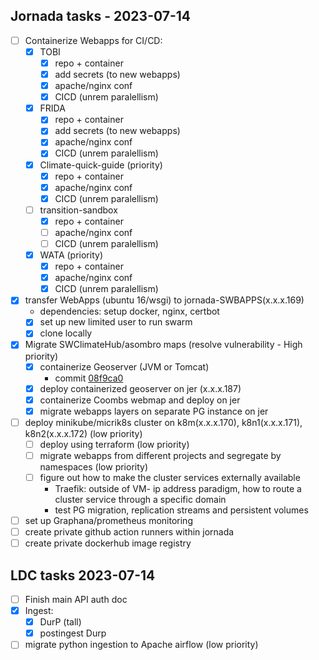 ## Jornada tasks -  2023-07-14

  - [ ] Containerize Webapps for CI/CD:
    - [x] TOBI 
      - [x] repo + container
      - [x] add secrets (to new webapps)
      - [x] apache/nginx conf
      - [x] CICD (unrem paralellism)
    - [x] FRIDA 
      - [x] repo + container
      - [x] add secrets (to new webapps)
      - [x] apache/nginx conf
      - [x] CICD (unrem paralellism)
    - [x] Climate-quick-guide (priority)
      - [x] repo + container
      - [x] apache/nginx conf
      - [x] CICD (unrem paralellism)
    - [ ] transition-sandbox
      - [x] repo + container
      - [ ] apache/nginx conf
      - [ ] CICD (unrem paralellism)
    - [x] WATA (priority)
      - [x] repo + container
      - [x] apache/nginx conf
      - [x] CICD (unrem paralellism)

  - [x] transfer WebApps (ubuntu 16/wsgi) to jornada-SWBAPPS(x.x.x.169)
    - dependencies: setup docker, nginx, certbot
    - [x] set up new limited user to run swarm
    - [x] clone locally

  - [x] Migrate SWClimateHub/asombro maps (resolve vulnerability - High priority)
    - [x] containerize Geoserver (JVM or Tomcat)
      - commit [08f9ca0](https://github.com/krstphrrr/geoserver-port/commit/08f9ca0065755404d145be167678da8307ca27ce)
    - [x] deploy containerized geoserver on jer (x.x.x.187)
    - [x] containerize Coombs webmap and deploy on jer
    - [x] migrate webapps layers on separate PG instance on jer

  - [ ] deploy minikube/micrik8s cluster on k8m(x.x.x.170), k8n1(x.x.x.171), k8n2(x.x.x.172) (low priority)
    - [ ] deploy using terraform (low priority)
    - [ ] migrate webapps from different projects and segregate by namespaces (low priority)
    - [ ] figure out how to make the cluster services externally available 
      - Traefik: outside of VM- ip address paradigm, how to route a cluster service through a specific domain 
      - test PG migration, replication streams and persistent volumes

  - [ ] set up Graphana/prometheus monitoring
  - [ ] create private github action runners within jornada
  - [ ] create private dockerhub image registry

## LDC tasks 2023-07-14
  - [ ] Finish main API auth doc 
  - [x] Ingest: 
    - [x] DurP (tall)
    - [x] postingest Durp
  - [ ] migrate python ingestion to Apache airflow (low priority)